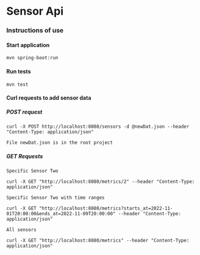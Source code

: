 # Sensor Api

### Instructions of use

#### Start application
`mvn spring-boot:run`


#### Run tests
`mvn test`


#### Curl requests to add sensor data

##### POST request
```
curl -X POST http://localhost:8080/sensors -d @newDat.json --header "Content-Type: application/json"
```
`File newDat.json is in the root project`

##### GET Requests
`Specific Sensor Two`
```
curl -X GET "http://localhost:8080/metrics/2" --header "Content-Type: application/json"
```
`Specific Sensor Two with time ranges`
```
curl -X GET "http://localhost:8080/metrics?starts_at=2022-11-01T20:00:00&ends_at=2022-11-09T20:00:00" --header "Content-Type: application/json"
```

`All sensors`
```
curl -X GET "http://localhost:8080/metrics" --header "Content-Type: application/json"
```